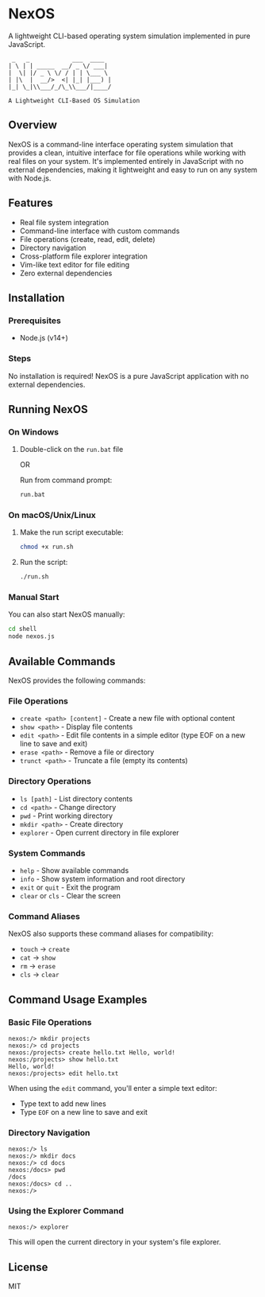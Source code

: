# NexOS

A lightweight CLI-based operating system simulation implemented in pure JavaScript.

```
 _   _            ___  ____
| \ | | _____  __/ _ \/ ___|
|  \| |/ _ \ \/ / | | \___ \
| |\  |  __/>  <| |_| |___) |
|_| \_|\\___/_/\_\\___/|____/

A Lightweight CLI-Based OS Simulation
```

## Overview

NexOS is a command-line interface operating system simulation that provides a clean, intuitive interface for file operations while working with real files on your system. It's implemented entirely in JavaScript with no external dependencies, making it lightweight and easy to run on any system with Node.js.

## Features

- Real file system integration
- Command-line interface with custom commands
- File operations (create, read, edit, delete)
- Directory navigation
- Cross-platform file explorer integration
- Vim-like text editor for file editing
- Zero external dependencies

## Installation

### Prerequisites

- Node.js (v14+)

### Steps

No installation is required! NexOS is a pure JavaScript application with no external dependencies.

## Running NexOS

### On Windows

1. Double-click on the `run.bat` file

   OR

   Run from command prompt:
   ```bash
   run.bat
   ```

### On macOS/Unix/Linux

1. Make the run script executable:
   ```bash
   chmod +x run.sh
   ```

2. Run the script:
   ```bash
   ./run.sh
   ```

### Manual Start

You can also start NexOS manually:

```bash
cd shell
node nexos.js
```

## Available Commands

NexOS provides the following commands:

### File Operations

- `create <path> [content]` - Create a new file with optional content
- `show <path>` - Display file contents
- `edit <path>` - Edit file contents in a simple editor (type EOF on a new line to save and exit)
- `erase <path>` - Remove a file or directory
- `trunct <path>` - Truncate a file (empty its contents)

### Directory Operations

- `ls [path]` - List directory contents
- `cd <path>` - Change directory
- `pwd` - Print working directory
- `mkdir <path>` - Create directory
- `explorer` - Open current directory in file explorer

### System Commands

- `help` - Show available commands
- `info` - Show system information and root directory
- `exit` or `quit` - Exit the program
- `clear` or `cls` - Clear the screen

### Command Aliases

NexOS also supports these command aliases for compatibility:

- `touch` → `create`
- `cat` → `show`
- `rm` → `erase`
- `cls` → `clear`

## Command Usage Examples

### Basic File Operations

```
nexos:/> mkdir projects
nexos:/> cd projects
nexos:/projects> create hello.txt Hello, world!
nexos:/projects> show hello.txt
Hello, world!
nexos:/projects> edit hello.txt
```

When using the `edit` command, you'll enter a simple text editor:
- Type text to add new lines
- Type `EOF` on a new line to save and exit

### Directory Navigation

```
nexos:/> ls
nexos:/> mkdir docs
nexos:/> cd docs
nexos:/docs> pwd
/docs
nexos:/docs> cd ..
nexos:/>
```

### Using the Explorer Command

```
nexos:/> explorer
```
This will open the current directory in your system's file explorer.

## License

MIT
